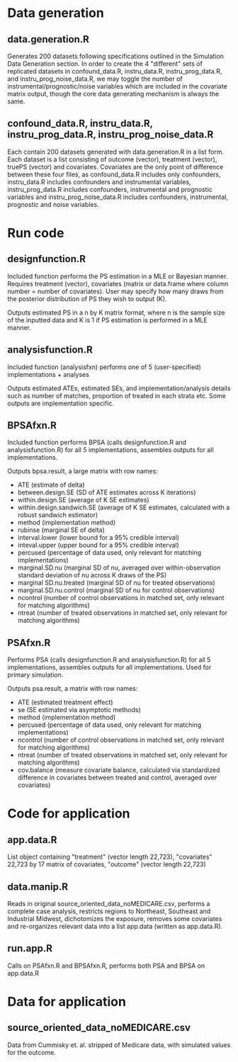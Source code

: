 # Data generation
## data.generation.R

Generates 200 datasets following specifications outlined in the Simulation Data Generation section. In order to create the 4 "different" sets of replicated datasets in confound_data.R, instru_data.R, instru_prog_data.R, and instru_prog_noise_data.R, we may toggle the number of instrumental/prognostic/noise variables which are included in the covariate matrix output, though the core data generating mechanism is always the same.

## confound_data.R, instru_data.R, instru_prog_data.R, instru_prog_noise_data.R

Each contain 200 datasets generated with data.generation.R in a list form. Each dataset is a list consisting of outcome (vector), treatment (vector), truePS (vector) and covariates. Covariates are the only point of difference between these four files, as confound_data.R includes only confounders, instru_data.R includes confounders and instrumental variables, instru_prog_data.R includes confounders, instrumental and prognostic variables and instru_prog_noise_data.R includes confounders, instrumental, prognostic and noise variables. 

# Run code
## designfunction.R

Included function performs the PS estimation in a MLE or Bayesian manner. Requires treatment (vector), covariates (matrix or data.frame where column number = number of covariates). User may specify how many draws from the posterior distribution of PS they wish to output (K). 

Outputs estimated PS in a n by K matrix format, where n is the sample size of the inputted data and K is 1 if PS estimation is performed in a MLE manner.

## analysisfunction.R 

Included function (analysisfxn) performs one of 5 (user-specified) implementations + analyses 

Outputs estimated ATEs, estimated SEs, and implementation/analysis details such as number of matches, proportion of treated in each strata etc. Some outputs are implementation specific. 

## BPSAfxn.R

Included function performs BPSA (calls designfunction.R and analysisfunction.R) for all 5 implementations, assembles outputs for all implementations.

Outputs bpsa.result, a large matrix with row names:
 
- ATE (estimate of delta)
- between.design.SE (SD of ATE estimates across K iterations)
- within.design.SE (average of K SE estimates)
- within.design.sandwich.SE (average of K SE estimates, calculated with a robust sandwich estimator)
- method (implementation method)
- rubinse (marginal SE of delta)
- interval.lower (lower bound for a 95% credible interval)
- inteval.upper (upper bound for a 95% credible interval)
- percused (percentage of data used, only relevant for matching implementations)
- marginal.SD.nu (marginal SD of nu, averaged over within-observation standard deviation of nu across K draws of the PS)
- marginal SD.nu.treated (marginal SD of nu for treated observations)
- marginal.SD.nu.control (marginal SD of nu for control observations)
- ncontrol (number of control observations in matched set, only relevant for matching algorithms)
- ntreat (number of treated observations in matched set, only relevant for matching algorithms)

## PSAfxn.R
Performs PSA (calls designfunction.R and analysisfunction.R) for all 5 implementations, assembles outputs for all implementations. Used for primary simulation.

Outputs psa.result, a matrix with row names:

- ATE (estimated treatment effect)
- se (SE estimated via asymptotic methods)
- method (implementation method)
- percused (percentage of data used, only relevant for matching implementations)
- ncontrol (number of control observations in matched set, only relevant for matching algorithms)
- ntreat (number of treated observations in matched set, only relevant for matching algorithms)
- cov.balance (measure covariate balance, calculated via standardized difference in covariates between treated and control, averaged over covariates)

# Code for application

## app.data.R

List object containing "treatment" (vector length 22,723), "covariates" 22,723 by 17 matrix of covariates, "outcome" (vector length 22,723)

## data.manip.R

Reads in original source_oriented_data_noMEDICARE.csv, performs a complete case analysis, restricts regions to Northeast, Southeast and Industrial Midwest, dichotomizes the exposure, removes some covariates and re-organizes relevant data into a list app.data (written as app.data.R).

## run.app.R

Calls on PSAfxn.R and BPSAfxn.R, performs both PSA and BPSA on app.data.R

# Data for application

## source_oriented_data_noMEDICARE.csv

Data from Cummisky et. al. stripped of Medicare data, with simulated values for the outcome. 

